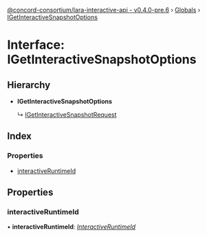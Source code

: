 [@concord-consortium/lara-interactive-api - v0.4.0-pre.6](../README.md) › [Globals](../globals.md) › [IGetInteractiveSnapshotOptions](igetinteractivesnapshotoptions.md)

# Interface: IGetInteractiveSnapshotOptions

## Hierarchy

* **IGetInteractiveSnapshotOptions**

  ↳ [IGetInteractiveSnapshotRequest](igetinteractivesnapshotrequest.md)

## Index

### Properties

* [interactiveRuntimeId](igetinteractivesnapshotoptions.md#interactiveruntimeid)

## Properties

###  interactiveRuntimeId

• **interactiveRuntimeId**: *[InteractiveRuntimeId](../globals.md#interactiveruntimeid)*
